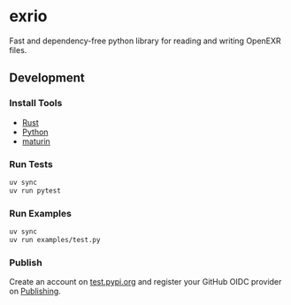 # exrio

Fast and dependency-free python library for reading and writing OpenEXR files.

## Development

### Install Tools

- [Rust](https://www.rust-lang.org/tools/install)
- [Python](https://www.python.org/downloads/)
- [maturin](https://maturin.rs)

### Run Tests

```bash
uv sync
uv run pytest
```

### Run Examples

```bash
uv sync
uv run examples/test.py
```

### Publish

Create an account on [test.pypi.org](https://test.pypi.org) and register your GitHub OIDC provider on [Publishing](https://test.pypi.org/manage/account/publishing/).
